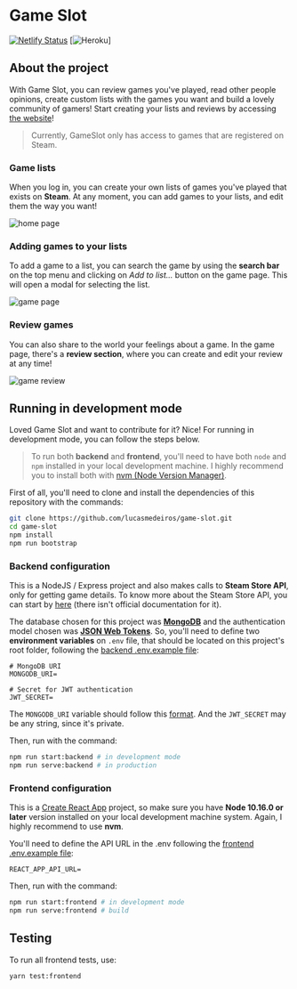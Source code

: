 # Game Slot
[![Netlify Status](https://api.netlify.com/api/v1/badges/087ef7a3-dac9-4df1-bfec-80a6dc368298/deploy-status)](https://app.netlify.com/sites/gameslot/deploys)
[![Heroku](https://heroku-badge.herokuapp.com/?app=game-slot)]

## About the project

With Game Slot, you can review games you've played, read other people opinions, create custom lists with the games you want and build a lovely community of gamers! Start creating your lists and reviews by accessing [the website](https://gameslot.netlify.app/)!

> Currently, GameSlot only has access to games that are registered on Steam.

### Game lists

When you log in, you can create your own lists of games you've played that exists on **Steam**. At any moment, you can add games to your lists, and edit them the way you want!

![home page](https://i.imgur.com/wBcUTtx.png)

### Adding games to your lists

To add a game to a list, you can search the game by using the **search bar** on the top menu and clicking on *Add to list...* button on the game page. This will open a modal for selecting the list.

![game page](https://i.imgur.com/x5yrViD.png)

### Review games

You can also share to the world your feelings about a game. In the game page, there's a **review section**, where you can create and edit your review at any time!

![game review](https://i.imgur.com/eWDd5Co.png)

## Running in development mode

Loved Game Slot and want to contribute for it? Nice! For running in development mode, you can follow the steps below.

> To run both **backend** and **frontend**, you'll need to have both `node` and `npm` installed in your local development machine. I highly recommend you to install both with [nvm (Node Version Manager)](https://github.com/nvm-sh/nvm#installing-and-updating).

First of all, you'll need to clone and install the dependencies of this repository with the commands:

```zsh
git clone https://github.com/lucasmedeiros/game-slot.git
cd game-slot
npm install
npm run bootstrap
```

### Backend configuration

This is a NodeJS / Express project and also makes calls to **Steam Store API**, only for getting game details. To know more about the Steam Store API, you can start by [here](https://stackoverflow.com/q/41318655/11125096) (there isn't official documentation for it).

The database chosen for this project was **[MongoDB](https://www.mongodb.com/)** and the authentication model chosen was **[JSON Web Tokens](https://jwt.io/)**. So, you'll need to define two **environment variables** on `.env` file, that should be located on this project's root folder, following the [backend .env.example file](./game-slot/backend/.env.example):

```env
# MongoDB URI
MONGODB_URI=

# Secret for JWT authentication
JWT_SECRET=
```

The `MONGODB_URI` variable should follow this [format](https://docs.mongodb.com/manual/reference/connection-string/). And the `JWT_SECRET` may be any string, since it's private.

Then, run with the command:

```zsh
npm run start:backend # in development mode
npm run serve:backend # in production
```

### Frontend configuration

This is a [Create React App](https://create-react-app.dev/) project, so make sure you have **Node 10.16.0 or later** version installed on your local development machine system. Again, I highly recommend to use **nvm**.

You'll need to define the API URL in the .env following the [frontend .env.example file](./game-slot/frontend/.env.example):

```env
REACT_APP_API_URL=
```

Then, run with the command:

```zsh
npm run start:frontend # in development mode
npm run serve:frontend # build
```

## Testing

To run all frontend tests, use:

```zsh
yarn test:frontend
```
